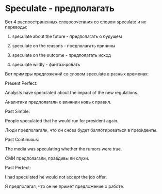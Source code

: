 # Speculate - предполагать




Вот 4 распространенных словосочетания со словом speculate и их переводы:

1. speculate about the future - предполагать о будущем

2. speculate on the reasons - предполагать причины

3. speculate on the outcome - предполагать исход

4. speculate wildly - фантазировать

Вот примеры предложений со словом speculate в разных временах:

Present Perfect:

Analysts have speculated about the impact of the new regulations.

Аналитики предполагали о влиянии новых правил.

Past Simple:

People speculated that he would run for president again.

Люди предполагали, что он снова будет баллотироваться в президенты.

Past Continuous:

The media was speculating whether the rumors were true.

СМИ предполагали, правдивы ли слухи.

Past Perfect:

I had speculated he would not accept the job offer.

Я предполагал, что он не примет предложение о работе.